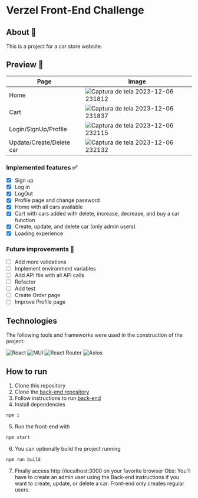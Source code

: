 # Verzel Front-End Challenge
## About 🔎
This is a project for a car store website.
## Preview 👀
| Page      | Image     |
| -------------- | -------------- |
| Home  |  ![Captura de tela 2023-12-06 231812](https://github.com/issitarual/verzel-challenge-front/assets/81389078/948742a0-d89d-45ca-af28-345a49ec15e2)  |
| Cart  |  ![Captura de tela 2023-12-06 231837](https://github.com/issitarual/verzel-challenge-front/assets/81389078/8a5f0919-8f13-4d0e-8cf3-a689229241be)   |
| Login/SignUp/Profile  |  ![Captura de tela 2023-12-06 232115](https://github.com/issitarual/verzel-challenge-front/assets/81389078/dfc51f3d-0539-4417-92e8-a8376af41b53)   |
| Update/Create/Delete car  |    ![Captura de tela 2023-12-06 232132](https://github.com/issitarual/verzel-challenge-front/assets/81389078/d68f20c9-08cb-4625-b8ff-d31a76ba2d50)  |

### Implemented features ✅
- [x] Sign up 
- [x] Log in
- [x] LogOut
- [x] Profile page and change password
- [x] Home with all cars available
- [x] Cart with cars added with delete, increase, decrease, and buy a car function
- [x] Create, update, and delete car (only admin users)
- [x] Loading experience
### Future improvements 🔮
- [ ] Add more validations
- [ ] Implement environment variables
- [ ] Add API file with all API calls
- [ ] Refactor
- [ ] Add test
- [ ] Create Order page
- [ ] Improve Profile page

## Technologies
The following tools and frameworks were used in the construction of the project:

![React](https://img.shields.io/badge/react-%2320232a.svg?style=for-the-badge&logo=react&logoColor=%2361DAFB)
![MUI](https://img.shields.io/badge/MUI-%230081CB.svg?style=for-the-badge&logo=mui&logoColor=white)
![React Router](https://img.shields.io/badge/React_Router-CA4245?style=for-the-badge&logo=react-router&logoColor=white)
![Axios](https://img.shields.io/badge/Axios-%23FF6701?style=for-the-badge&logo=axios&logoColor=white)

## How to run
1. Clone this repository
2. Clone the [back-end repository](https://github.com/issitarual/verzel-challenge-back)
3. Follow instructions to run [back-end](https://github.com/issitarual/verzel-challenge-back)
4. Install dependencies
```bash
npm i
```
5. Run the front-end with
```bash
npm start
```
6. You can optionally build the project running
```bash
npm run build
```
7. Finally access http://localhost:3000 on your favorite browser
Obs: You'll have to create an admin user using the Back-end instructions if you want to create, update, or delete a car. Front-end only creates regular users.
